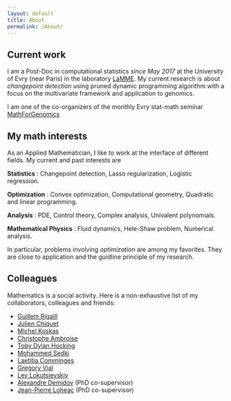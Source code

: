 ```yaml
---
layout: default
title: About
permalink: /About/
---
```



## Current work

I am a Post-Doc in computational statistics *since May 2017* at the University of Evry (near Paris) in the laboratory [LaMME](http://www.math-evry.cnrs.fr/doku.php). My current research is about *changepoint detection* using pruned dynamic programming algorithm with a focus on the multivariate framework and application to genomics.

I am one of the co-organizers of the monthly Evry stat-math seminar [MathForGenomics](https://mathforgenomics.github.io/)


## My math interests

As an Applied Mathematician, I like to work at the interface of different fields. My current and past interests are 



**Statistics** : Changepoint detection, Lasso regularization, Logistic regression.

**Optimization** : Convex optimization, Computational geometry, Quadratic and linear programming.

**Analysis** : PDE, Control theory, Complex analysis, Univalent polynomials.

**Mathematical Physics** : Fluid dynamics, Hele-Shaw problem, Numerical analysis.

In particular, problems involving *optimization* are among my favorites. They are close to application and the guidline principle of my research. 


## Colleagues

Mathematics is a social activity. Here is a non-exhaustive list of my collaborators, colleagues and friends:

- [Guillem Rigaill](https://www6.inra.fr/saclay-plant-sciences/Formation/Ecoles-d-ete/Ecole-d-ete-2016/Speakers/Guillem-Rigaill)
- [Julien Chiquet](http://julien.cremeriefamily.info/index.html)
- [Michel Koskas](https://www6.inra.fr/mia-paris/Equipes/Membres/Michel-Koskas)
- [Christophe Ambroise](http://www.math-evry.cnrs.fr/members/cambroise/welcome)
- [Toby Dylan Hocking](http://tdhock.github.io/)
- [Mohammed Sedki](https://www.researchgate.net/profile/Sedki_Mohammed)
- [Laetitia Comminges](https://www.ceremade.dauphine.fr/page_membre.php?idpers=456)
- [Gregory Vial](http://perso.ec-lyon.fr/vial.gregory/)
- [Lev Lokutsievskiy](http://mech.math.msu.su/~lion/?q=node/1)
- [Alexandre Demidov](http://www.mathnet.ru/rus/person9169) (PhD co-supervisor)
- [Jean-Pierre Loheac](https://scholar.google.com/scholar?hl=ru&as_sdt=0%2C5&q=jean-pierre+loh%C3%A9ac&btnG=) (PhD co-supervisor)


